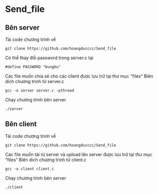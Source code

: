 # Send_file
## Bên server
Tải code chương trình về
```
git clone https://github.com/hoangducccc/Send_file
```
Có thể thay đổi password trong server.c tại 
```
#define PASSWORD "bungbu"
```
Các file muốn chia sẻ cho các client được lưu trữ tại thư mục "files"
Biên dich chương trình từ server.c
```
gcc -o server server.c -pthread
```
Chạy chương trình bên server
```
./server
```
## Bên client
Tải code chương trình về
```
git clone https://github.com/hoangducccc/Send_file
```
Các file muốn tải từ server và upload lên server được lưu trữ tại thư mục "files"
Biên dich chương trình từ client.c
```
gcc -o client client.c
```
Chạy chương trình bên server
```
./client
```
